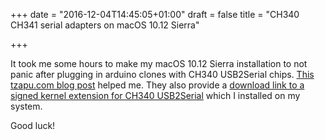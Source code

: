 +++
date = "2016-12-04T14:45:05+01:00"
draft = false
title = "CH340 CH341 serial adapters on macOS 10.12 Sierra"

+++

It took me some hours to make my macOS 10.12 Sierra installation to not panic after plugging in arduino clones with CH340 USB2Serial chips. [This tzapu.com blog post](https://tzapu.com/ch340-ch341-serial-adapters-macos-sierra/) helped me. They also provide a [download link to a signed kernel extension for CH340 USB2Serial](http://blog.sengotta.net/wp-content/uploads/2015/11/CH34x_Install_V1.3.zip) which I installed on my system.

Good luck!
